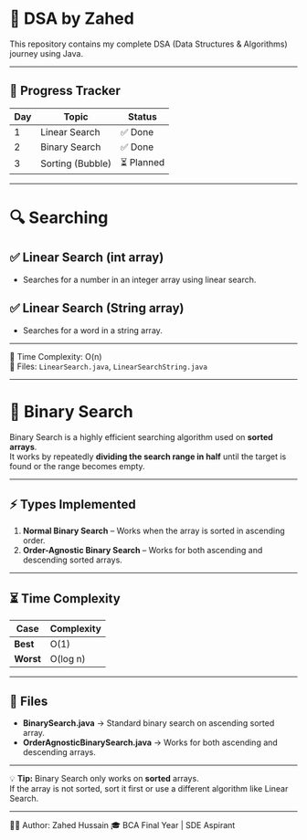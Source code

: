 # 📘 DSA by Zahed

This repository contains my complete DSA (Data Structures & Algorithms) journey using Java.

---

## 📅 Progress Tracker

| Day | Topic             | Status  |
|-----|-------------------|---------|
| 1   | Linear Search     | ✅ Done |
| 2   | Binary Search     | ✅ Done |
| 3   | Sorting (Bubble)  | ⏳ Planned |

---
# 🔍 Searching 

## ✅ Linear Search (int array)
- Searches for a number in an integer array using linear search.

## ✅ Linear Search (String array)
- Searches for a word in a string array.

---

🧠 Time Complexity: O(n)  
📂 Files: `LinearSearch.java`, `LinearSearchString.java`

---
# 📌 Binary Search  

Binary Search is a highly efficient searching algorithm used on **sorted arrays**.  
It works by repeatedly **dividing the search range in half** until the target is found or the range becomes empty.

---

## ⚡ Types Implemented  

1. **Normal Binary Search** – Works when the array is sorted in ascending order.  
2. **Order-Agnostic Binary Search** – Works for both ascending and descending sorted arrays.  

---

## ⏳ Time Complexity  

| Case       | Complexity |
|------------|------------|
| **Best**   | O(1)       |
| **Worst**  | O(log n)   |

---

## 📂 Files  

- **BinarySearch.java** → Standard binary search on ascending sorted array.  
- **OrderAgnosticBinarySearch.java** → Works for both ascending and descending arrays.  

---

💡 **Tip:** Binary Search only works on **sorted** arrays.  
If the array is not sorted, sort it first or use a different algorithm like Linear Search.

---

👨‍💻 Author: Zahed Hussain
🎓 BCA Final Year | SDE Aspirant
